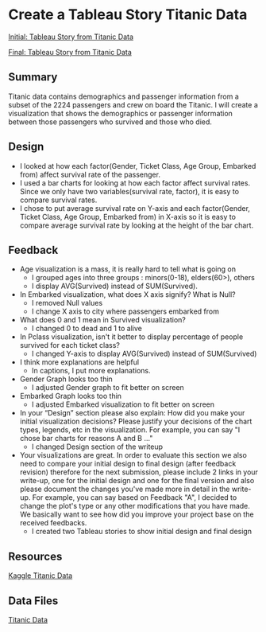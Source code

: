 # Create a Tableau Story Titanic Data
[Initial: Tableau Story from Titanic Data](https://public.tableau.com/profile/byungcheon.ko#!/vizhome/Titanicinitial_0/Story1)

[Final: Tableau Story from Titanic Data](https://public.tableau.com/profile/byungcheon.ko#!/vizhome/TitanicSurvival_8/SurvivalStory)


## Summary
Titanic data contains demographics and passenger information from a subset of the 2224 passengers and crew on board the Titanic. I will create a visualization that shows the demographics or passenger information between those passengers who survived and those who died.

## Design
* I looked at how each factor(Gender, Ticket Class, Age Group, Embarked from) affect survival rate of the passenger. 
* I used a bar charts for looking at how each factor affect survival rates. Since we only have two variables(survival rate, factor), it is easy to compare survival rates. 
* I chose to put average survival rate on Y-axis and each factor(Gender, Ticket Class, Age Group, Embarked from) in X-axis so it is easy to compare average survival rate by looking at the height of the bar chart.


## Feedback
* Age visualization is a mass, it is really hard to tell what is going on
  * I grouped ages into three groups : minors(0-18), elders(60>), others
  * I display AVG(Survived) instead of SUM(Survived).
* In Embarked visualization, what does X axis signify? What is Null?
  * I removed Null values 
  * I change X axis to city where passengers embarked from
* What does 0 and 1 mean in Survived visualization?
  * I changed 0 to dead and 1 to alive
* In Pclass visualization, isn't it better to display percentage of people survived for each ticket class?
  * I changed Y-axis to display AVG(Survived) instead of SUM(Survived)
* I think more explanations are helpful
  * In captions, I put more explanations.
* Gender Graph looks too thin
  * I adjusted Gender graph to fit better on screen
* Embarked Graph looks too thin
  * I adjusted Embarked visualization to fit better on screen
* In your “Design” section please also explain: How did you make your initial visualization decisions? Please justify your decisions of the chart types, legends, etc in the visualization. For example, you can say "I chose bar charts for reasons A and B ..."
  * I changed Design section of the writeup
* Your visualizations are great. In order to evaluate this section we also need to compare your initial design to final design (after feedback revision) therefore for the next submission, please include 2 links in your write-up, one for the initial design and one for the final version and also please document the changes you've made more in detail in the write-up. For example, you can say based on Feedback "A", I decided to change the plot's type or any other modifications that you have made. We basically want to see how did you improve your project base on the received feedbacks.
  * I created two Tableau stories to show initial design and final design

## Resources
[Kaggle Titanic Data](https://www.kaggle.com/c/titanic)


## Data Files
[Titanic Data](https://www.google.com/url?q=https://d17h27t6h515a5.cloudfront.net/topher/2017/October/59d54e6d_titanic-data/titanic-data.csv&sa=D&ust=1510126640638000&usg=AFQjCNEjDygDOQLtgGE8sTgjyLhQ6SAg4Q)
